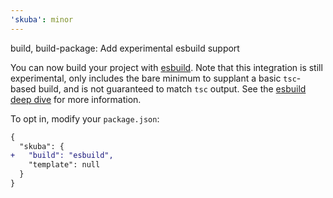 ```yaml
---
'skuba': minor
---
```


build, build-package: Add experimental esbuild support

You can now build your project with [esbuild](https://esbuild.github.io/). Note that this integration is still experimental, only includes the bare minimum to supplant a basic `tsc`-based build, and is not guaranteed to match `tsc` output. See the [esbuild deep dive](https://seek-oss.github.io/skuba/docs/deep-dives/esbuild.html) for more information.

To opt in, modify your `package.json`:

```diff
{
  "skuba": {
+   "build": "esbuild",
    "template": null
  }
}
```
